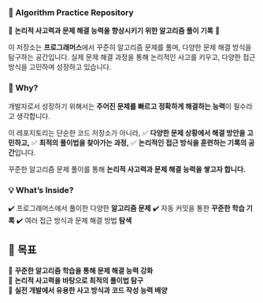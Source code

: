 ### 🧩 Algorithm Practice Repository

🚀 **논리적 사고력과 문제 해결 능력을 향상시키기 위한 알고리즘 풀이 기록** 🚀

이 저장소는 **프로그래머스**에서 꾸준히 알고리즘 문제를 풀며, 다양한 문제 해결 방식을 탐구하는 공간입니다.
실제 문제 해결 과정을 통해 논리적인 사고를 키우고, 다양한 접근 방식을 고민하며 성장하고 있습니다.



### 📌 Why?

개발자로서 성장하기 위해서는 **주어진 문제를 빠르고 정확하게 해결하는 능력**이 필수라고 생각합니다.

이 레포지토리는 단순한 코드 저장소가 아니라,
✅ **다양한 문제 상황에서 해결 방안을 고민하고,**
✅ **최적의 풀이법을 찾아가는 과정,**
✅ **논리적인 접근 방식을 훈련하는 기록의 공간**입니다.

꾸준한 알고리즘 문제 풀이를 통해 **논리적 사고력과 문제 해결 능력을 쌓고자 합니다.**



### 💡 What’s Inside?

✔️ 프로그래머스에서 풀이한 다양한 **알고리즘 문제**
✔️ 자동 커밋을 통한 **꾸준한 학습 기록**
✔️ 여러 접근 방식과 문제 해결 방법 **탐색**



## 🎯 목표

📌 **꾸준한 알고리즘 학습을 통해 문제 해결 능력 강화**  
📌 **논리적 사고력을 바탕으로 최적의 풀이법 탐구**  
📌 **실전 개발에서 유용한 사고 방식과 코드 작성 능력 배양**  
